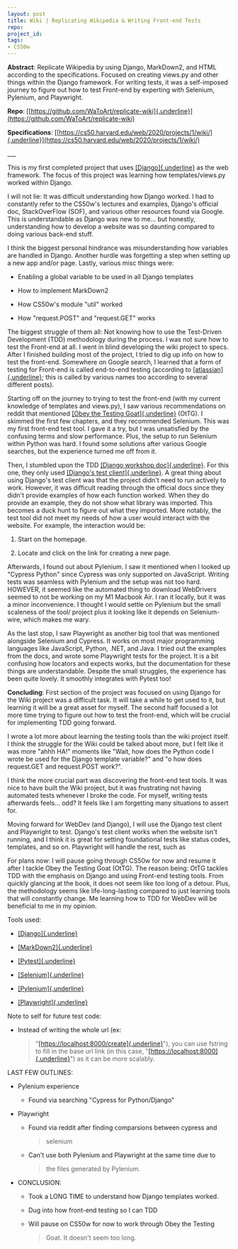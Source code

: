 ```yaml
---
layout: post
title: Wiki | Replicating Wikipedia & Writing Front-end Tests
repo: 
project_id: 
tags:
- CS50w
---
```


**Abstract**: Replicate Wikipedia by using Django, MarkDown2, and HTML according to the specifications. <!--more--> Focused on creating views.py and other things within the Django framework. For writing tests, it was a self-imposed journey to figure out how to test Front-end by experting with Selenium, Pylenium, and Playwright.

**Repo**:
[[https://github.com/WaToArt/replicate-wiki]{.underline}](https://github.com/WaToArt/replicate-wiki)

**Specifications**:
[[https://cs50.harvard.edu/web/2020/projects/1/wiki/]{.underline}](https://cs50.harvard.edu/web/2020/projects/1/wiki/)

\_\_\_

This is my first completed project that uses
[[Django]{.underline}](https://www.djangoproject.com/) as the web
framework. The focus of this project was learning how templates/views.py
worked within Django.

I will not lie: It was difficult understanding how Django worked. I had
to constantly refer to the CS50w's lectures and examples, Django's
official doc, StackOverFlow (SOF), and various other resources found via
Google. This is understandable as Django was new to me... but honestly,
understanding how to develop a website was so daunting compared to doing
various back-end stuff.

I think the biggest personal hindrance was misunderstanding how
variables are handled in Django. Another hurdle was forgetting a step
when setting up a new app and/or page. Lastly, various misc things were:

-   Enabling a global variable to be used in all Django templates

-   How to implement MarkDown2

-   How CS50w's module "util" worked

-   How "request.POST" and "request.GET" works

The biggest struggle of them all: Not knowing how to use the Test-Driven
Development (TDD) methodology during the process. I was not sure how to
test the Front-end at all. I went in blind developing the wiki project
to specs. After I finished building most of the project, I tried to dig
up info on how to test the front-end. Somewhere on Google search, I
learned that a form of testing for Front-end is called end-to-end
testing (according to
[[atlassian]{.underline}](https://www.atlassian.com/continuous-delivery/software-testing/types-of-software-testing);
this is called by various names too according to several different
posts).

Starting off on the journey to trying to test the front-end (with my
current knowledge of templates and views.py), I saw various
recommendations on reddit that mentioned [[Obey the Testing
Goat]{.underline}](https://www.obeythetestinggoat.com/) (OtTG). I
skimmed the first few chapters, and they recommended Selenium. This was
my first front-end test tool. I gave it a try, but I was unsatisfied by
the confusing terms and slow performance. Plus, the setup to run
Selenium within Python was hard. I found some solutions after various
Google searches, but the experience turned me off from it.

Then, I stumbled upon the TDD [[Django workshop
doc]{.underline}](https://test-driven-django-development.readthedocs.io/en/latest/index.html).
For this one, they only used [[Django's test
client]{.underline}](https://docs.djangoproject.com/en/4.1/topics/testing/tools/).
A great thing about using Django's test client was that the project
didn't need to run actively to work. However, it was difficult reading
through the official docs since they didn't provide examples of how each
function worked. When they do provide an example, they do not show what
library was imported. This becomes a duck hunt to figure out what they
imported. More notably, the test tool did not meet my needs of how a
user would interact with the website. For example, the interaction would
be:

1.  Start on the homepage.

2.  Locate and click on the link for creating a new page.

Afterwards, I found out about Pylenium. I saw it mentioned when I looked
up "Cypress Python" since Cypress was only supported on JavaScript.
Writing tests was seamless with Pylenium and the setup was not too hard.
HOWEVER, it seemed like the automated thing to download WebDrivers
seemed to not be working on my M1 Macbook Air. I ran it locally, but it
was a minor inconvenience. I thought I would settle on Pylenium but the
small scaleness of the tool/ project plus it looking like it depends on
Selenium-wire, which makes me wary.

As the last stop, I saw Playwright as another big tool that was
mentioned alongside Selenium and Cypress. It works on most major
programming languages like JavaScript, Python, .NET, and Java. I tried
out the examples from the docs, and wrote some Playwright tests for the
project. It is a bit confusing how locators and expects works, but the
documentation for these things are understandable. Despite the small
struggles, the experience has been quite lovely. It smoothly integrates
with Pytest too!

**Concluding**: First section of the project was focused on using Django
for the Wiki project was a difficult task. It will take a while to get
used to it, but learning it will be a great asset for myself. The second
half focused a lot more time trying to figure out how to test the
front-end, which will be crucial for implementing TDD going forward.

I wrote a lot more about learning the testing tools than the wiki
project itself. I think the struggle for the Wiki could be talked about
more, but I felt like it was more "ahhh HA!" moments like "Wait, how
does the Python code I wrote be used for the Django template variable?"
and "o how does request.GET and request.POST work?".

I think the more crucial part was discovering the front-end test tools.
It was nice to have built the Wiki project, but it was frustrating not
having automated tests whenever I broke the code. For myself, writing
tests afterwards feels... odd? It feels like I am forgetting many
situations to assert for.

Moving forward for WebDev (and Django), I will use the Django test
client and Playwright to test. Django's test client works when the
website isn't running, and I think it is great for setting foundational
tests like status codes, templates, and so on. Playwright will handle
the rest, such as

For plans now: I will pause going through CS50w for now and resume it
after I tackle Obey the Testing Goat (OtTG). The reason being: OtTG
tackles TDD with the emphasis on Django and using Front-end testing
tools. From quickly glancing at the book, it does not seem like too long
of a detour. Plus, the methodology seems like life-long-lasting compared
to just learning tools that will constantly change. Me learning how to
TDD for WebDev will be beneficial to me in my opinion.

Tools used:

-   [[Django]{.underline}](https://www.djangoproject.com/)

-   [[MarkDown2]{.underline}](https://github.com/trentm/python-markdown2)

-   [[Pytest]{.underline}](https://docs.pytest.org/en/7.1.x/)

-   [[Selenium]{.underline}](https://www.selenium.dev/)

-   [[Pylenium]{.underline}](https://docs.pylenium.io/)

-   [[Playwright]{.underline}](https://playwright.dev/)

Note to self for future test code:

-   Instead of writing the whole url (ex:
    > "[[https://localhost:8000/create]{.underline}](https://localhost:8000/create)"),
    > you can use fstring to fill in the base url link (in this case,
    > "[[https://localhost:8000]{.underline}](https://localhost:8000)")
    > as it can be more scalably.

LAST FEW OUTLINES:

-   Pylenium experience

    -   Found via searching "Cypress for Python/Django"

-   Playwright

    -   Found via reddit after finding comparsions between cypress and
        > selenium

    -   Can't use both Pylenium and Playwright at the same time due to
        > the files generated by Pylenium.

-   CONCLUSION:

    -   Took a LONG TIME to understand how Django templates worked.

    -   Dug into how front-end testing so I can TDD

    -   Will pause on CS50w for now to work through Obey the Testing
        > Goat. It doesn't seem too long.
